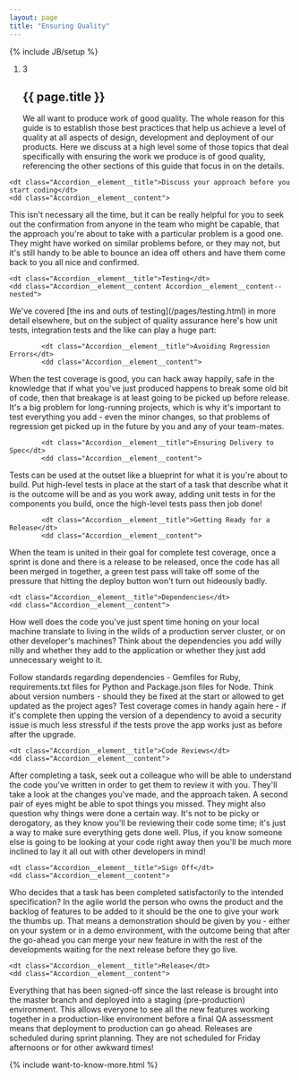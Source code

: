 ```yaml
---
layout: page
title: "Ensuring Quality"
---
```

{% include JB/setup %}

<ol class="Ordered-list--wide">
    <li>
        <div class="Ordered-list--context Ordered-list--no-number">
            <span class="Ordered-list--number">3</span>
            <div>
                <h2 class="List-item__heading">{{ page.title }}</h2>
<div class="List-item__body" markdown="1">
We all want to produce work of good quality.  The whole reason for this guide is to establish those best practices that help us achieve a level of quality at all aspects of design, development and deployment of our products.  Here we discuss at a high level some of those topics that deal specifically with ensuring the work we produce is of good quality, referencing the other sections of this guide that focus in on the details.
</div>
            </div>
        </div>
    </li>
</ol>

<dl class="Accordion--top">

    <dt class="Accordion__element__title">Discuss your approach before you start coding</dt>
    <dd class="Accordion__element__content">
<div markdown="1">
This isn't necessary all the time, but it can be really helpful for you to seek out the confirmation from anyone in the team who might be capable, that the approach you're about to take with a particular problem is a good one.  They might have worked on similar problems before, or they may not, but it's still handy to be able to bounce an idea off others and have them come back to you all nice and confirmed.
</div>
    </dd>

    <dt class="Accordion__element__title">Testing</dt>
    <dd class="Accordion__element__content Accordion__element__content--nested">
<div markdown="1">
We've covered [the ins and outs of testing](/pages/testing.html) in more detail elsewhere, but on the subject of quality assurance here's how unit tests, integration tests and the like can play a huge part:
</div>
        <dl class="Accordion--nested">

            <dt class="Accordion__element__title">Avoiding Regression Errors</dt>
            <dd class="Accordion__element__content">
<div markdown="1">
When the test coverage is good, you can hack away happily, safe in the knowledge that if what you've just produced happens to break some old bit of code, then that breakage is at least going to be picked up before release.  It's a big problem for long-running projects, which is why it's important to test everything you add - even the minor changes, so that problems of regression get picked up in the future by you and any of your team-mates.
</div>
        <dl class="Accordion--nested">

            <dt class="Accordion__element__title">Ensuring Delivery to Spec</dt>
            <dd class="Accordion__element__content">
<div markdown="1">
Tests can be used at the outset like a blueprint for what it is you're about to build.  Put high-level tests in place at the start of a task that describe what it is the outcome will be and as you work away, adding unit tests in for the components you build, once the high-level tests pass then job done!
</div>
        <dl class="Accordion--nested">

            <dt class="Accordion__element__title">Getting Ready for a Release</dt>
            <dd class="Accordion__element__content">
<div markdown="1">
When the team is united in their goal for complete test coverage, once a sprint is done and there is a release to be released, once the code has all been merged in together, a green test pass will take off some of the pressure that hitting the deploy button won't turn out hideously badly.
</div>
        </dl>
    </dd>

    <dt class="Accordion__element__title">Dependencies</dt>
    <dd class="Accordion__element__content">
<div markdown="1">
How well does the code you've just spent time honing on your local machine translate to living in the wilds of a production server cluster, or on other developer's machines?  Think about the dependencies you add willy nilly and whether they add to the application or whether they just add unnecessary weight to it.

Follow standards regarding dependencies - Gemfiles for Ruby, requirements.txt files for Python and Package.json files for Node.  Think about version numbers - should they be fixed at the start or allowed to get updated as the project ages?  Test coverage comes in handy again here - if it's complete then upping the version of a dependency to avoid a security issue is much less stressful if the tests prove the app works just as before after the upgrade.
</div>
    </dd>

    <dt class="Accordion__element__title">Code Reviews</dt>
    <dd class="Accordion__element__content">
<div markdown="1">
After completing a task, seek out a colleague who will be able to understand the code you've written in order to get them to review it with you.  They'll take a look at the changes you've made, and the approach taken.  A second pair of eyes might be able to spot things you missed.  They might also question why things were done a certain way.  It's not to be picky or derogatory, as they know you'll be reviewing their code some time; it's just a way to make sure everything gets done well.  Plus, if you know someone else is going to be looking at your code right away then you'll be much more inclined to lay it all out with other developers in mind!
</div>
    </dd>

    <dt class="Accordion__element__title">Sign Off</dt>
    <dd class="Accordion__element__content">
<div markdown="1">
Who decides that a task has been completed satisfactorily to the intended specification?  In the agile world the person who owns the product and the backlog of features to be added to it should be the one to give your work the thumbs up.  That means a demonstration should be given by you - either on your system or in a demo environment, with the outcome being that after the go-ahead you can merge your new feature in with the rest of the developments waiting for the next release before they go live.
</div>
    </dd>

    <dt class="Accordion__element__title">Release</dt>
    <dd class="Accordion__element__content">
<div markdown="1">
Everything that has been signed-off since the last release is brought into the master branch and deployed into a staging (pre-production) environment.  This allows everyone to see all the new features working together in a production-like environment before a final QA assessment means that deployment to production can go ahead.  Releases are scheduled during sprint planning.  They are not scheduled for Friday afternoons or for other awkward times!
</div>
    </dd>
</dl>

{% include want-to-know-more.html %}

